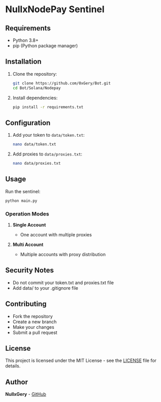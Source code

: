 # NullxNodePay Sentinel

## Requirements

- Python 3.8+
- pip (Python package manager)

## Installation

1. Clone the repository:
    ```bash
    git clone https://github.com/0xGery/Bot.git
    cd Bot/Solana/Nodepay
    ```
2. Install dependencies:
   ```bash
   pip install -r requirements.txt
   ```

## Configuration

1. Add your token to `data/token.txt`:
   ```bash
   nano data/token.txt
   ```
3. Add proxies to `data/proxies.txt`:
    ```bash
    nano data/proxies.txt
    ```
    
## Usage
Run the sentinel:
  ```bash
  python main.py
  ```
### Operation Modes

1. **Single Account**
   - One account with multiple proxies

2. **Multi Account**
   - Multiple accounts with proxy distribution

## Security Notes
- Do not commit your token.txt and proxies.txt file 
- Add data/ to your .gitignore file

## Contributing
- Fork the repository
- Create a new branch
- Make your changes
- Submit a pull request

## License

This project is licensed under the MIT License - see the [LICENSE](LICENSE) file for details.

## Author

**NullxGery** - [GitHub](https://github.com/0xGery)
